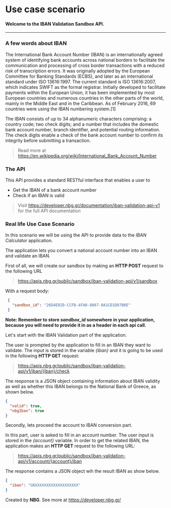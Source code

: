 # Use case scenario
#### Welcome to the IBAN Validation Sandbox API.

------------------------------------------------------------------------------------------
### A few words about IBAN
The International Bank Account Number (IBAN) is an internationally agreed system of identifying bank accounts across national borders to facilitate the communication and processing of cross border transactions with a reduced risk of transcription errors. It was originally adopted by the European Committee for Banking Standards (ECBS), and later as an international standard under ISO 13616:1997. The current standard is ISO 13616:2007, which indicates SWIFT as the formal registrar. Initially developed to facilitate payments within the European Union, it has been implemented by most European countries and numerous countries in the other parts of the world, mainly in the Middle East and in the Caribbean. As of February 2016, 69 countries were using the IBAN numbering system.[1]

The IBAN consists of up to 34 alphanumeric characters comprising: a country code; two check digits; and a number that includes the domestic bank account number, branch identifier, and potential routing information. The check digits enable a check of the bank account number to confirm its integrity before submitting a transaction.

> Read more at https://en.wikipedia.org/wiki/International_Bank_Account_Number

### The API
This API provides a standard RESTful interface that enables a user to
* Get the IBAN of a bank account number
* Check if an IBAN is valid

> Visit https://developer.nbg.gr/documentation/iban-validation-api-v1 for the full API documentation

### Real life Use Case Scenario
In this scenario we will be using the API to provide data to the *IBAN Calculator* application.

The application lets you convert a national account number into an IBAN and validate an IBAN.

First of all, we will create our sandbox by making an **HTTP POST** request to the following URL
> https://apis.nbg.gr/public/sandbox/iban-validation-api/v1/sandbox

With a request body:
```json
 {
   "sandbox_id": "26D4E02D-CCFB-4FA0-8867-0A1CD1D87B0E"
 }
``` 

**Note: Remember to store *sandbox_id* somewhere in your application, because you will need to provide it in as a header
in each api call.**

Let's start with the IBAN Validation part of the application.

The user is prompted by the application to fill in an IBAN they want to validate. The input is stored in the variable *{iban}* and it is going to be used in the following **HTTP GET** request:

> https://apis.nbg.gr/public/sandbox/iban-validation-api/v1/iban/{iban}/check

The response is a JSON object containing information about IBAN validity as well as whether this IBAN belongs to the National Bank of Greece, as shown below.

```json
{
  "valid": true,
  "nbgIban": true
}
```

Secondly, lets proceed the account to IBAN conversion part.

In this part, user is asked to fill in an account number. The user input is stored in the *{account}* variable.
In order to get the related IBAN, the application makes an **HTTP GET** request to the following URL:

> https://apis.nbg.gr/public/sandbox/iban-validation-api/v1/account/{account}/iban

The response contains a JSON object wih the result IBAN as show below.
```json
{
  "iban": "GRXXXXXXXXXXXXXXXXXXX"
}
```


Created by **NBG**. 
See more at https://developer.nbg.gr/

